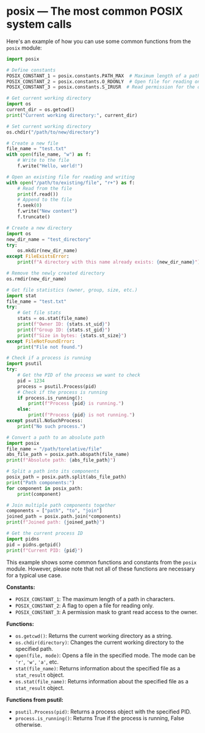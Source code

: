# posix — The most common POSIX system calls

Here's an example of how you can use some common functions from the `posix` module:

```python
import posix

# Define constants
POSIX_CONSTANT_1 = posix.constants.PATH_MAX  # Maximum length of a path in characters
POSIX_CONSTANT_2 = posix.constants.O_RDONLY  # Open file for reading only
POSIX_CONSTANT_3 = posix.constants.S_IRUSR  # Read permission for the owner

# Get current working directory
import os
current_dir = os.getcwd()
print("Current working directory:", current_dir)

# Set current working directory
os.chdir("/path/to/new/directory")

# Create a new file
file_name = "test.txt"
with open(file_name, "w") as f:
    # Write to the file
    f.write("Hello, world!")

# Open an existing file for reading and writing
with open("/path/to/existing/file", "r+") as f:
    # Read from the file
    print(f.read())
    # Append to the file
    f.seek(0)
    f.write("New content")
    f.truncate()

# Create a new directory
import os
new_dir_name = "test_directory"
try:
    os.mkdir(new_dir_name)
except FileExistsError:
    print(f"A directory with this name already exists: {new_dir_name}")

# Remove the newly created directory
os.rmdir(new_dir_name)

# Get file statistics (owner, group, size, etc.)
import stat
file_name = "test.txt"
try:
    # Get file stats
    stats = os.stat(file_name)
    print(f"Owner ID: {stats.st_uid}")
    print(f"Group ID: {stats.st_gid}")
    print(f"Size in bytes: {stats.st_size}")
except FileNotFoundError:
    print("File not found.")

# Check if a process is running
import psutil
try:
    # Get the PID of the process we want to check
    pid = 1234
    process = psutil.Process(pid)
    # Check if the process is running
    if process.is_running():
        print(f"Process {pid} is running.")
    else:
        print(f"Process {pid} is not running.")
except psutil.NoSuchProcess:
    print("No such process.")

# Convert a path to an absolute path
import posix
file_name = "/path/torelative/file"
abs_file_path = posix.path.abspath(file_name)
print(f"Absolute path: {abs_file_path}")

# Split a path into its components
posix_path = posix.path.split(abs_file_path)
print("Path components:")
for component in posix_path:
    print(component)

# Join multiple path components together
components = ["path", "to", "join"]
joined_path = posix.path.join(*components)
print(f"Joined path: {joined_path}")

# Get the current process ID
import pidns
pid = pidns.getpid()
print(f"Current PID: {pid}")
```

This example shows some common functions and constants from the `posix` module. However, please note that not all of these functions are necessary for a typical use case.

**Constants:**

*   `POSIX_CONSTANT_1`: The maximum length of a path in characters.
*   `POSIX_CONSTANT_2`: A flag to open a file for reading only.
*   `POSIX_CONSTANT_3`: A permission mask to grant read access to the owner.

**Functions:**

*   `os.getcwd()`: Returns the current working directory as a string.
*   `os.chdir(directory)`: Changes the current working directory to the specified path.
*   `open(file, mode)`: Opens a file in the specified mode. The mode can be `'r'`, `'w'`, `'a'`, etc.
*   `stat(file_name)`: Returns information about the specified file as a `stat_result` object.
*   `os.stat(file_name)`: Returns information about the specified file as a `stat_result` object.

**Functions from psutil:**

*   `psutil.Process(pid)`: Returns a process object with the specified PID.
*   `process.is_running()`: Returns True if the process is running, False otherwise.
